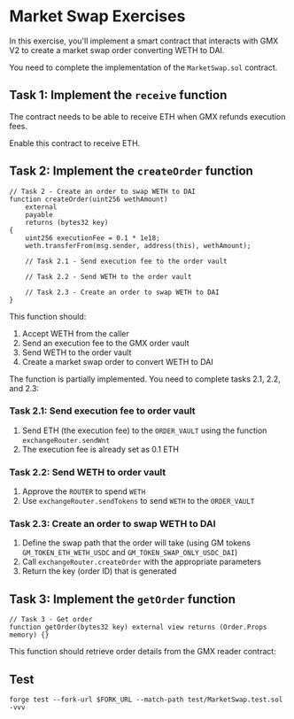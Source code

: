 # Market Swap Exercises

In this exercise, you'll implement a smart contract that interacts with GMX V2 to create a market swap order converting WETH to DAI.

You need to complete the implementation of the `MarketSwap.sol` contract.

## Task 1: Implement the `receive` function

The contract needs to be able to receive ETH when GMX refunds execution fees.

Enable this contract to receive ETH.

## Task 2: Implement the `createOrder` function

```solidity
// Task 2 - Create an order to swap WETH to DAI
function createOrder(uint256 wethAmount)
    external
    payable
    returns (bytes32 key)
{
    uint256 executionFee = 0.1 * 1e18;
    weth.transferFrom(msg.sender, address(this), wethAmount);

    // Task 2.1 - Send execution fee to the order vault

    // Task 2.2 - Send WETH to the order vault

    // Task 2.3 - Create an order to swap WETH to DAI
}
```

This function should:

1. Accept WETH from the caller
2. Send an execution fee to the GMX order vault
3. Send WETH to the order vault
4. Create a market swap order to convert WETH to DAI

The function is partially implemented. You need to complete tasks 2.1, 2.2, and 2.3:

### Task 2.1: Send execution fee to order vault

1. Send ETH (the execution fee) to the `ORDER_VAULT` using the function `exchangeRouter.sendWnt`
2. The execution fee is already set as 0.1 ETH

### Task 2.2: Send WETH to order vault

1. Approve the `ROUTER` to spend `WETH`
2. Use `exchangeRouter.sendTokens` to send `WETH` to the `ORDER_VAULT`

### Task 2.3: Create an order to swap WETH to DAI

1. Define the swap path that the order will take (using GM tokens `GM_TOKEN_ETH_WETH_USDC` and `GM_TOKEN_SWAP_ONLY_USDC_DAI`)
2. Call `exchangeRouter.createOrder` with the appropriate parameters
3. Return the key (order ID) that is generated

## Task 3: Implement the `getOrder` function

```solidity
// Task 3 - Get order
function getOrder(bytes32 key) external view returns (Order.Props memory) {}
```

This function should retrieve order details from the GMX reader contract:

## Test

```shell
forge test --fork-url $FORK_URL --match-path test/MarketSwap.test.sol -vvv
```
